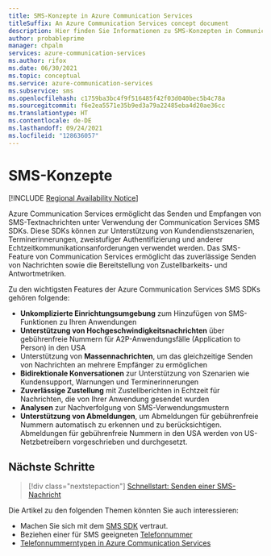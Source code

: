 ```yaml
---
title: SMS-Konzepte in Azure Communication Services
titleSuffix: An Azure Communication Services concept document
description: Hier finden Sie Informationen zu SMS-Konzepten in Communication Services.
author: probableprime
manager: chpalm
services: azure-communication-services
ms.author: rifox
ms.date: 06/30/2021
ms.topic: conceptual
ms.service: azure-communication-services
ms.subservice: sms
ms.openlocfilehash: c1759ba3bc4f9f516485f42f03d040bec5b4c78a
ms.sourcegitcommit: f6e2ea5571e35b9ed3a79a22485eba4d20ae36cc
ms.translationtype: HT
ms.contentlocale: de-DE
ms.lasthandoff: 09/24/2021
ms.locfileid: "128636057"
---
```

# <a name="sms-concepts"></a>SMS-Konzepte

[!INCLUDE [Regional Availability Notice](../../includes/regional-availability-include.md)]

Azure Communication Services ermöglicht das Senden und Empfangen von SMS-Textnachrichten unter Verwendung der Communication Services SMS SDKs. Diese SDKs können zur Unterstützung von Kundendienstszenarien, Terminerinnerungen, zweistufiger Authentifizierung und anderer Echtzeitkommunikationsanforderungen verwendet werden. Das SMS-Feature von Communication Services ermöglicht das zuverlässige Senden von Nachrichten sowie die Bereitstellung von Zustellbarkeits- und Antwortmetriken.

Zu den wichtigsten Features der Azure Communication Services SMS SDKs gehören folgende:

-  **Unkomplizierte Einrichtungsumgebung** zum Hinzufügen von SMS-Funktionen zu Ihren Anwendungen
- **Unterstützung von Hochgeschwindigkeitsnachrichten** über gebührenfreie Nummern für A2P-Anwendungsfälle (Application to Person) in den USA
- Unterstützung von **Massennachrichten**, um das gleichzeitige Senden von Nachrichten an mehrere Empfänger zu ermöglichen
- **Bidirektionale Konversationen** zur Unterstützung von Szenarien wie Kundensupport, Warnungen und Terminerinnerungen
- **Zuverlässige Zustellung** mit Zustellberichten in Echtzeit für Nachrichten, die von Ihrer Anwendung gesendet wurden
- **Analysen** zur Nachverfolgung von SMS-Verwendungsmustern
- **Unterstützung von Abmeldungen**, um Abmeldungen für gebührenfreie Nummern automatisch zu erkennen und zu berücksichtigen. Abmeldungen für gebührenfreie Nummern in den USA werden von US-Netzbetreibern vorgeschrieben und durchgesetzt.

## <a name="next-steps"></a>Nächste Schritte

> [!div class="nextstepaction"]
> [Schnellstart: Senden einer SMS-Nachricht](../../quickstarts/telephony-sms/send.md)

Die Artikel zu den folgenden Themen könnten Sie auch interessieren:

- Machen Sie sich mit dem [SMS SDK](../telephony-sms/sdk-features.md) vertraut.
- Beziehen einer für SMS geeigneten [Telefonnummer](../../quickstarts/telephony-sms/get-phone-number.md)
- [Telefonnummerntypen in Azure Communication Services](../telephony-sms/plan-solution.md)
